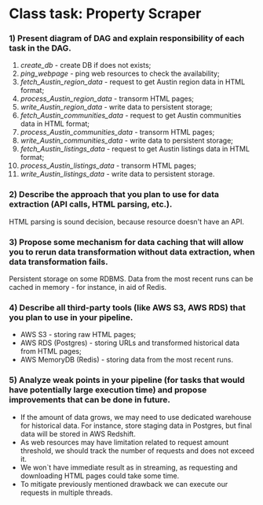 # Class task: Property Scraper

### 1) Present diagram of DAG and explain responsibility of each task in the DAG.

1. *create_db* - create DB if does not exists;
2. *ping_webpage* - ping web resources to check the availability;
3. *fetch_Austin_region_data* - request to get Austin region data in HTML format;
4. *process_Austin_region_data* - transorm HTML pages; 
5. *write_Austin_region_data* - write data to persistent storage;
6. *fetch_Austin_communities_data* - request to get Austin communities data in HTML format;
7. *process_Austin_communities_data* - transorm HTML pages;
8. *write_Austin_communities_data* - write data to persistent storage;
9. *fetch_Austin_listings_data* - request to get Austin listings data in HTML format;
10. *process_Austin_listings_data* - transorm HTML pages; 
11. *write_Austin_listings_data* - write data to persistent storage.

### 2) Describe the approach that you plan to use for data extraction (API calIs, HTML parsing, etc.).

HTML parsing is sound decision, because resource doesn't have an API.

### 3) Propose some mechanism for data caching that will allow you to rerun data transformation without data extraction, when data transformation fails.

Persistent storage on some RDBMS. Data from the most recent runs can be cached in memory - for instance, in aid of Redis.

### 4) Describe all third-party tools (like AWS S3, AWS RDS) that you plan to use in your pipeline.

- AWS S3 - storing raw HTML pages;
- AWS RDS (Postgres) - storing URLs and transformed historical data from HTML pages;
- AWS MemoryDB (Redis) - storing data from the most recent runs.

### 5) Analyze weak points in your pipeline (for tasks that would have potentially large execution time) and propose improvements that can be done in future.

- If the amount of data grows, we may need to use dedicated warehouse for historical data. For instance, store staging data in Postgres, but final data will be stored in AWS Redshift. 
- As web resources may have limitation related to request amount threshold, we should track the number of requests and does not exceed it.
- We won`t have immediate result as in streaming, as requesting and downloading HTML pages could take some time.
- To mitigate previously mentioned drawback we can execute our requests in multiple threads.
